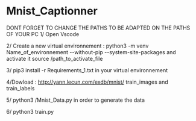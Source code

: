 # Mnist_Captionner
DONT FORGET TO CHANGE THE PATHS TO BE ADAPTED ON THE PATHS OF YOUR PC 
1/ Open Vscode 

2/ Create a new virtual environnement :  python3 -m venv Name_of_environnement --without-pip --system-site-packages and 
activate it source /path_to_activate_file

3/ pip3 install -r Requirements_1.txt in your virtual environnement 

4/Dowload : http://yann.lecun.com/exdb/mnist/  train_images and train_labels 
 
5/ python3 /Mnist_Data.py in order to generate the data  

6/ python3 train.py
